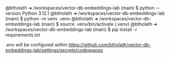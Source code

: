 
@btholath ➜ /workspaces/vector-db-embeddings-lab (main) $ python --version
Python 3.12.1
@btholath ➜ /workspaces/vector-db-embeddings-lab (main) $ python -m venv .venv
@btholath ➜ /workspaces/vector-db-embeddings-lab (main) $ source .venv/bin/activate
(.venv) @btholath ➜ /workspaces/vector-db-embeddings-lab (main) $ pip install -r requirements.txt 

.env will be configured within https://github.com/btholath/vector-db-embeddings-lab/settings/secrets/codespaces
